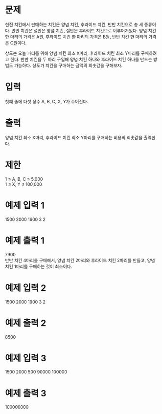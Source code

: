# 문제
현진 치킨에서 판매하는 치킨은 양념 치킨, 후라이드 치킨, 반반 치킨으로 총 세 종류이다. 반반 치킨은 절반은 양념 치킨, 절반은 후라이드 치킨으로 이루어져있다. 양념 치킨 한 마리의 가격은 A원, 후라이드 치킨 한 마리의 가격은 B원, 반반 치킨 한 마리의 가격은 C원이다.

상도는 오늘 파티를 위해 양념 치킨 최소 X마리, 후라이드 치킨 최소 Y마리를 구매하려고 한다. 반반 치킨을 두 마리 구입해 양념 치킨 하나와 후라이드 치킨 하나를 만드는 방법도 가능하다. 상도가 치킨을 구매하는 금액의 최솟값을 구해보자.

# 입력
첫째 줄에 다섯 정수 A, B, C, X, Y가 주어진다.

# 출력
양념 치킨 최소 X마리, 후라이드 치킨 최소 Y마리를 구매하는 비용의 최솟값을 출력한다.

# 제한
1 ≤ A, B, C ≤ 5,000  
1 ≤ X, Y ≤ 100,000  
# 예제 입력 1 
1500 2000 1600 3 2
# 예제 출력 1 
7900  
반반 치킨 4마리를 구매해서, 양념 치킨 2마리와 후라이드 치킨 2마리를 만들고, 양념 치킨 1마리를 구매하는 것이 최소이다.  

# 예제 입력 2 
1500 2000 1900 3 2
# 예제 출력 2 
8500
# 예제 입력 3 
1500 2000 500 90000 100000
# 예제 출력 3 
100000000

